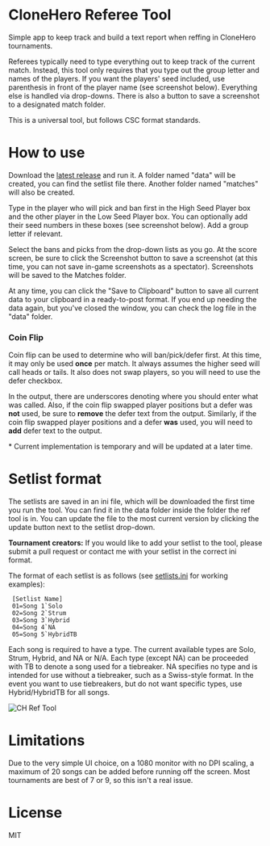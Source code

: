# CloneHero Referee Tool
Simple app to keep track and build a text report when reffing in CloneHero tournaments.

Referees typically need to type everything out to keep track of the current match. Instead, this tool only requires that you type out the group letter and names of the players. If you want the players' seed included, use parenthesis in front of the player name (see screenshot below). Everything else is handled via drop-downs. There is also a button to save a screenshot to a designated match folder.

This is a universal tool, but follows CSC format standards.

# How to use
Download the [latest release](https://github.com/Masonjar13/CloneHero-Referee-Tool/releases/latest) and run it. A folder named "data" will be created, you can find the setlist file there. Another folder named "matches" will also be created.

Type in the player who will pick and ban first in the High Seed Player box and the other player in the Low Seed Player box. You can optionally add their seed numbers in these boxes (see screenshot below). Add a group letter if relevant.

Select the bans and picks from the drop-down lists as you go. At the score screen, be sure to click the Screenshot button to save a screenshot (at this time, you can not save in-game screenshots as a spectator). Screenshots will be saved to the Matches folder.

At any time, you can click the "Save to Clipboard" button to save all current data to your clipboard in a ready-to-post format. If you end up needing the data again, but you've closed the window, you can check the log file in the "data" folder.

### Coin Flip
Coin flip can be used to determine who will ban/pick/defer first. At this time, it may only be used **once** per match. It always assumes the higher seed will call heads or tails. It also does not swap players, so you will need to use the defer checkbox.

In the output, there are underscores denoting where you should enter what was called. Also, if the coin flip swapped player positions but a defer was **not** used, be sure to **remove** the defer text from the output. Similarly, if the coin flip swapped player positions and a defer **was** used, you will need to **add** defer text to the output.

\* Current implementation is temporary and will be updated at a later time.

# Setlist format
The setlists are saved in an ini file, which will be downloaded the first time you run the tool. You can find it in the data folder inside the folder the ref tool is in. You can update the file to the most current version by clicking the update button next to the setlist drop-down.

 **Tournament creators:** If you would like to add your setlist to the tool, please submit a pull request or contact me with your setlist in the correct ini format.

 The format of each setlist is as follows (see [setlists.ini](/data/setlists.ini) for working examples):

     [Setlist Name]
     01=Song 1`Solo
     02=Song 2`Strum
     03=Song 3`Hybrid
     04=Song 4`NA
     05=Song 5`HybridTB
Each song is required to have a type. The current available types are Solo, Strum, Hybrid, and NA or N/A. Each type (except NA) can be proceeded with TB to denote a song used for a tiebreaker. NA specifies no type and is intended for use without a tiebreaker, such as a Swiss-style format. In the event you want to use tiebreakers, but do not want specific types, use Hybrid/HybridTB for all songs.

![CH Ref Tool](https://i.imgur.com/tgU9Uc7.png)

# Limitations
Due to the very simple UI choice, on a 1080 monitor with no DPI scaling, a maximum of 20 songs can be added before running off the screen. Most tournaments are best of 7 or 9, so this isn't a real issue.

# License
MIT

